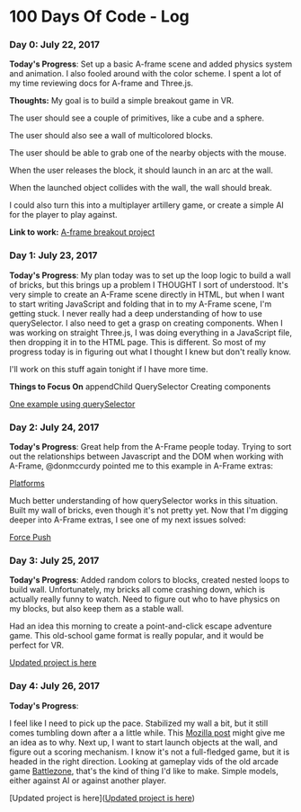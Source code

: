 # 100 Days Of Code - Log

### Day 0: July 22, 2017

**Today's Progress**: Set up a basic A-frame scene and added physics system and animation. I also fooled around with the color scheme. I spent a lot of my time reviewing docs for A-frame and Three.js.

**Thoughts:** My goal is to build a simple breakout game in VR.

The user should see a couple of primitives, like a cube and a sphere.

The user should also see a wall of multicolored blocks.

The user should be able to grab one of the nearby objects with the mouse.

When the user releases the block, it should launch in an arc at the wall.

When the launched object collides with the wall, the wall should break.

I could also turn this into a multiplayer artillery game, or create a simple AI for the player to play against.

**Link to work:** [A-frame breakout project](http://jsbin.com/wifoyi/edit?output)

### Day 1: July 23, 2017

**Today's Progress**: My plan today was to set up the loop logic to build a wall of bricks, but this brings up a problem I THOUGHT I sort of understood. It's very simple to create an A-Frame scene directly in HTML, but when I want to start writing JavaScript and folding that in to my A-Frame scene, I'm getting stuck. I never really had a deep understanding of how to use querySelector. I also need to get a grasp on creating components. When I was working on straight Three.js, I was doing everything in a JavaScript file, then dropping it in to the HTML page. This is different. So most of my progress today is in figuring out what I thought I knew but don't really know.

I'll work on this stuff again tonight if I have more time.

**Things to Focus On**
appendChild
QuerySelector
Creating components

[One example using querySelector](https://github.com/processprocess/lazerGlazer_Viz/blob/master/app.js)

### Day 2: July 24, 2017

**Today's Progress**: Great help from the A-Frame people today. Trying to sort out the relationships between Javascript and the DOM when working with A-Frame, @donmccurdy pointed me to this example in A-Frame extras:

[Platforms](https://github.com/donmccurdy/aframe-extras/blob/master/examples/platforms/index.html)

Much better understanding of how querySelector works in this situation. Built my wall of bricks, even though it's not pretty yet. Now that I'm digging deeper into A-Frame extras, I see one of my next issues solved:

[Force Push](https://github.com/donmccurdy/aframe-extras/blob/master/examples/force-push/index.html)

### Day 3: July 25, 2017

**Today's Progress**: Added random colors to blocks, created nested loops to build wall. Unfortunately, my bricks all come crashing down, which is actually really funny to watch. Need to figure out who to have physics on my blocks, but also keep them as a stable wall.

Had an idea this morning to create a point-and-click escape adventure game. This old-school game format is really popular, and it would be perfect for VR.

[Updated project is here](http://jsbin.com/tagulom/1/edit?output)

### Day 4: July 26, 2017

**Today's Progress**:

I feel like I need to pick up the pace. Stabilized my wall a bit, but it still comes tumbling down after a a little while. This [Mozilla post](https://hacks.mozilla.org/2017/05/having-fun-with-physics-and-a-frame/) might give me an idea as to why. Next up, I want to start launch objects at the wall, and figure out a scoring mechanism. I know it's not a full-fledged game, but it is headed in the right direction. Looking at gameplay vids of the old arcade game [Battlezone](https://www.youtube.com/watch?v=Ctr54kopo8I&t=55s), that's the kind of thing I'd like to make. Simple models, either against AI or against another player.

[Updated project is here]([Updated project is here](http://jsbin.com/tagulom/edit?output))

